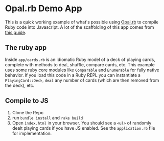 # Opal.rb Demo App
This is a quick working example of what's possible using [Opal.rb](http://opalrb.com/) to compile Ruby code into Javascript.
A lot of the scaffolding of this app comes from [this guide](http://opalrb.com/docs/guides/master/static_applications.html).

## The ruby app
Inside `app/cards.rb` is an idiomatic Ruby model of a deck of playing cards, complete with methods to deal, shuffle, compare cards, etc. This example uses some ruby core modules like `Comparable` and `Enumerable` for fully native behavior. If you load this code in a Ruby REPL you can instantiate a `PlayingCard::Deck`, `deal` any number of cards (which are then removed from the deck), etc.

## Compile to JS
1. Clone the Repo
2. run `bundle install` and `rake build`
3. Open `index.html` in your browser. You should see a `<ul>` of randomly dealt playing cards if you have JS enabled. See the `application.rb` file for implementation.

